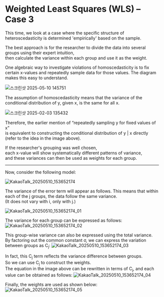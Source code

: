 # Weighted Least Squares (WLS) – Case 3

This time, we look at a case where the specific structure of heteroscedasticity is determined 'empirically' based on the sample.

The best approach is for the researcher to divide the data into several groups using their expert intuition,  
then calculate the variance within each group and use it as the weight.

One algebraic way to investigate violations of homoscedasticity is to fix certain x-values and repeatedly sample data for those values. The diagram makes this easy to understand.

![스크린샷 2025-05-10 145751](https://github.com/user-attachments/assets/77d5da55-67bf-407c-9afa-c89320fcdc1d)

The assumption of homoscedasticity means that the variance of the conditional distribution of y, given x, is the same for all x.

![스크린샷 2025-02-03 135432](https://github.com/user-attachments/assets/4911ff37-5703-4720-9edb-6adb4b281a30)

Therefore, the earlier mention of “repeatedly sampling y for fixed values of x”  
is equivalent to constructing the conditional distribution of y | x directly (refer to the idea in the image above).

If the researcher's grouping was well chosen,  
each x-value will show systematically different patterns of variance,  
and these variances can then be used as weights for each group.

---
Now, consider the following model:

![KakaoTalk_20250510_153652174](https://github.com/user-attachments/assets/1eee59d7-641e-4acf-8ffe-3e496acd5113)

The variance of the error term will appear as follows. This means that within each of the j groups, the data follow the same variance.  
(It does not vary with i, only with j.)

![KakaoTalk_20250510_153652174_01](https://github.com/user-attachments/assets/8b33d6c5-20e9-466f-a7c6-bf80c477a93c)

The variance for each group can be expressed as follows:
![KakaoTalk_20250510_153652174_02](https://github.com/user-attachments/assets/273833ee-707e-4ddd-9d4f-90d96d9b6332)

This group-wise variance can also be expressed using the total variance.  
By factoring out the common constant σ, we can express the variation between groups as C<sub>j</sub>:
![KakaoTalk_20250510_153652174_03](https://github.com/user-attachments/assets/77ddd6cb-60b9-46d1-b8e1-7c5563c53398)

In fact, this C<sub>j</sub> term reflects the variance difference between groups.  
So we can use C<sub>j</sub> to construct the weights.  
The equation in the image above can be rewritten in terms of C<sub>j</sub>, and each value can be obtained as follows:
![KakaoTalk_20250510_153652174_04](https://github.com/user-attachments/assets/beaa1be3-4d63-4be5-b3d6-cbf9502d48bd)

Finally, the weights are used as shown below:
![KakaoTalk_20250510_153652174_05](https://github.com/user-attachments/assets/bea67b02-13e2-4abc-b60a-50b0c6e0120f)
